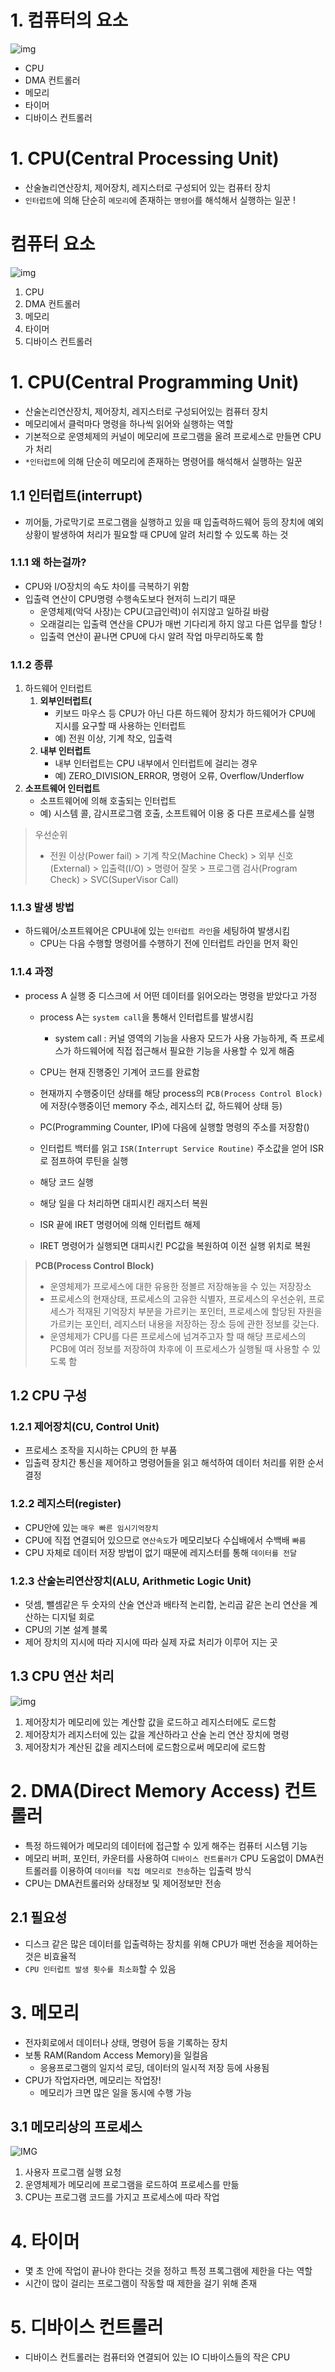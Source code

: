 
# 1. 컴퓨터의 요소

![img](../../img/os2.png)

- CPU
- DMA 컨트롤러
- 메모리
- 타이머
- 디바이스 컨트롤러

# 1. CPU(Central Processing Unit)

- 산술놀리연산장치, 제어장치, 레지스터로 구성되어 있는 컴퓨터 장치
- `인터럽트`에 의해 단순히 `메모리`에 존재하는 `명령어`를 해석해서 실행하는 일꾼 !

# 컴퓨터 요소
![img](../../img/os3.png)

1. CPU
2. DMA 컨트롤러
3. 메모리
4. 타이머
5. 디바이스 컨트롤러 



# 1. CPU(Central Programming Unit)

- 산술논리연산장치, 제어장치, 레지스터로 구성되어있는 컴퓨터 장치
- 메모리에서 클럭마다 명령을 하나씩 읽어와 실행하는 역할
- 기본적으로 운영체제의 커널이 메모리에 프로그램을 올려 프로세스로 만들면 CPU가 처리
- `*인터럽트`에 의해 단순히 메모리에 존재하는 명령어를 해석해서 실행하는 일꾼

## 1.1 인터럽트(interrupt)

- 끼어듦, 가로막기로 프로그램을 실행하고 있을 때 입출력하드웨어 등의 장치에 예외 상황이 발생하여 처리가 필요할 때 CPU에 알려 처리할 수 있도록 하는 것

### 1.1.1 왜 하는걸까?

- CPU와 I/O장치의 속도 차이를 극복하기 위함
- 입출력 연산이 CPU명령 수행속도보다 현저히 느리기 때문
  - 운영체제(악덕 사장)는 CPU(고급인력)이 쉬지않고 일하길 바람
  - 오래걸리는 입출력 연산을 CPU가 매번 기다리게 하지 않고 다른 업무를 할당 !
  - 입출력 연산이 끝나면 CPU에 다시 알려 작업 마무리하도록 함

### 1.1.2 종류

1. 하드웨어 인터럽트
   1. **외부인터럽트(**
      - 키보드 마우스 등 CPU가 아닌 다른 하드웨어 장치가 하드웨어가 CPU에 지시를 요구할 때 사용하는 인터럽트
      - 예) 전원 이상, 기계 착오, 입출력
   2. **내부 인터럽트**
      - 내부 인터럽트는 CPU 내부에서 인터럽트에 걸리는 경우
      - 예) ZERO_DIVISION_ERROR, 명령어 오류, Overflow/Underflow
2. **소프트웨어 인터럽트**
   - 소프트웨어에 의해 호출되는 인터럽트
   - 예) 시스템 콜, 감시프로그램 호출, 소프트웨어 이용 중 다른 프로세스를 실행

> 우선순위
> - 전원 이상(Power fail) > 기계 착오(Machine Check) > 외부 신호(External) > 입출력(I/O) > 명령어 잘못 > 프로그램 검사(Program Check) > SVC(SuperVisor Call)

### 1.1.3 발생 방법

- 하드웨어/소프트웨어은  CPU내에 있는 `인터럽트 라인`을 세팅하여 발생시킴
  - CPU는 다음 수행할 명령어를 수행하기 전에 인터럽트 라인을 먼저 확인

### 1.1.4 과정

- process A 실행 중 디스크에 서 어떤 데이터를 읽어오라는 명령을 받았다고 가정
  - process A는 `system call`을 통해서 인터럽트를 발생시킴
    - system call : 커널 영역의 기능을 사용자 모드가 사용 가능하게, 즉 프로세스가 하드웨어에 직접 접근해서 필요한 기능을 사용할 수 있게 해줌
  - CPU는 현재 진행중인 기계어 코드를 완료함
  - 현재까지 수행중이던 상태를 해당 process의 `PCB(Process Control Block)`에 저장(수행중이던 memory 주소, 레지스터 값, 하드웨어 상태 등)

  - PC(Programming Counter, IP)에 다음에 실행할 명령의 주소를 저장함()
  - 인터럽트 백터를 읽고 `ISR(Interrupt Service Routine)` 주소값을 얻어 ISR로 점프하여 루틴을 실행
  - 해당 코드 실행
  - 해당 일을 다 처리하면 대피시킨 래지스터 복원
  - ISR 끝에 IRET 명령어에 의해 인터럽트 해제
  - IRET 명령어가 실행되면 대피시킨 PC값을 복원하여 이전 실행 위치로 복원

> **PCB(Process Control Block)**
> - 운영체제가 프로세스에 대한 유용한 정볼르 저장해놓을 수 있는 저장장소
> - 프로세스의 현재상태, 프로세스의 고유한 식별자, 프로세스의 우선순위, 프로세스가 적재된 기억장치 부분을 가르키는 포인터, 프로세스에 할당된 자원을 가르키는 포인터, 레지스터 내용을 저장하는 장소 등에 관한 정보를 갖는다.
> - 운영체제가 CPU를 다른 프로세스에 넘겨주고자 할 때 해당 프로세스의 PCB에 여러 정보를 저장하여 차후에 이 프로세스가 실행될 때 사용할 수 있도록 함


## 1.2 CPU 구성

### 1.2.1 제어장치(CU, Control Unit)

- 프로세스 조작을 지시하는 CPU의 한 부품
- 입출력 장치간 통신을 제어하고 명령어들을 읽고 해석하여 데이터 처리를 위한 순서 결정

### 1.2.2 레지스터(register)

- CPU안에 있는 `매우 빠른 임시기억장치`
- CPU에 직접 연결되어 있으므로 `연산속도`가 메모리보다 수십배에서 수백배 `빠름`
- CPU 자체로 데이터 저장 방법이 없기 때문에 레지스터를 통해 `데이터를 전달`

### 1.2.3 산술논리연산장치(ALU, Arithmetic Logic Unit)

- 덧셈, 뺄셈같은 두 숫자의 산술 연산과 배타적 논리합, 논리곱 같은 논리 연산을 계산하는 디지털 회로
- CPU의 기본 설계 블록
- 제어 장치의 지시에 따라 지시에 따라 실제 자료 처리가 이루어 지는 곳

## 1.3 CPU 연산 처리

![img](../../img/CPU.jpg)

1. 제어장치가 메모리에 있는 계산할 값을 로드하고 레지스터에도 로드함
2. 제어장치가 레지스터에 있는 값을 계산하라고 산술 논리 연산 장치에 명령
3. 제어장치가 계산된 값을 레지스터에 로드함으로써 메모리에 로드함

# 2. DMA(Direct Memory Access) 컨트롤러

- 특정 하드웨어가 메모리의 데이터에 접근할 수 있게 해주는 컴퓨터 시스템 기능
- 메모리 버퍼, 포인터, 카운터를 사용하여 `디바이스 컨트롤러가` CPU 도움없이 DMA컨트롤러를 이용하여 `데이터를 직접 메모리로 전송`하는 입출력 방식
- CPU는 DMA컨트롤러와 상태정보 및 제어정보만 전송

## 2.1  필요성

- 디스크 같은 많은 데이터를 입출력하는 장치를 위해 CPU가 매번 전송을 제어하는 것은 비효율적
- `CPU 인터럽트 발생 횟수를 최소화`할 수 있음

# 3. 메모리
 
- 전자회로에서 데이터나 상태, 명령어 등을 기록하는 장치
- 보통 RAM(Random Access Memory)을 일컬음
  - 응용프로그램의 일지석 로딩, 데이터의 일시적 저장 등에 사용됨
- CPU가 작업자라면, 메모리는 작업장!
  - 메모리가 크면 많은 일을 동시에 수행 가능

## 3.1 메모리상의 프로세스

![IMG](../../img/PROCESS.png)

1. 사용자 프로그램 실행 요청
2. 운영체제가 메모리에 프로그램을 로드하여 프로세스를 만듦
3. CPU는 프로그램 코드를 가지고 프로세스에 따라 작업


# 4. 타이머

- 몇 초 안에  작업이 끝나야 한다는 것을 정하고 특정 프록그램에 제한을 다는 역할
- 시간이 많이 걸리는 프로그램이 작동할 때 제한을 걸기 위해 존재

# 5. 디바이스 컨트롤러

- 디바이스 컨트롤러는 컴퓨터와 연결되어 있는 IO 디바이스들의 작은 CPU
